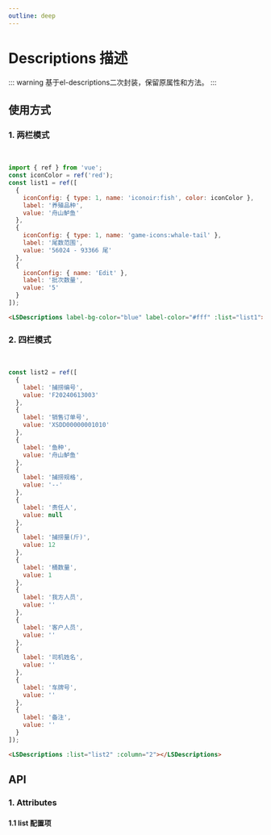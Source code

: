 ```yaml
---
outline: deep
---
```


# Descriptions 描述

::: warning 基于el-descriptions二次封装，保留原属性和方法。
:::

## 使用方式

### 1. 两栏模式

<br />
<LSDescriptions label-bg-color="blue" label-color="#fff" :list="list1"></LSDescriptions>

```js
import { ref } from 'vue';
const iconColor = ref('red');
const list1 = ref([
  {
    iconConfig: { type: 1, name: 'iconoir:fish', color: iconColor },
    label: '养殖品种',
    value: '舟山鲈鱼'
  },
  {
    iconConfig: { type: 1, name: 'game-icons:whale-tail' },
    label: '尾数范围',
    value: '56024 - 93366 尾'
  },
  {
    iconConfig: { name: 'Edit' },
    label: '批次数量',
    value: '5'
  }
]);
```

```html
<LSDescriptions label-bg-color="blue" label-color="#fff" :list="list1"></LSDescriptions>
```

### 2. 四栏模式

<br />
<LSDescriptions :list="list2" :column="2"></LSDescriptions>

```js
const list2 = ref([
  {
    label: '捕捞编号',
    value: 'F20240613003'
  },
  {
    label: '销售订单号',
    value: 'XSDD00000001010'
  },
  {
    label: '鱼种',
    value: '舟山鲈鱼'
  },
  {
    label: '捕捞规格',
    value: '--'
  },
  {
    label: '责任人',
    value: null
  },
  {
    label: '捕捞量(斤)',
    value: 12
  },
  {
    label: '桶数量',
    value: 1
  },
  {
    label: '我方人员',
    value: ''
  },
  {
    label: '客户人员',
    value: ''
  },
  {
    label: '司机姓名',
    value: ''
  },
  {
    label: '车牌号',
    value: ''
  },
  {
    label: '备注',
    value: ''
  }
]);
```

```html
<LSDescriptions :list="list2" :column="2"></LSDescriptions>
```

## API

### 1. Attributes

<ApiIntro :tableColumn="tableColumn" :tableData="tableData" />

#### 1.1 list 配置项

<ApiIntro :tableColumn="tableColumn" :tableData="tableData1" />

<script setup>
import { tableColumn } from './constant';
import { ref } from 'vue';
const iconColor = ref('red');
const list1 = ref([
  {
    iconConfig: { type: 1, name: 'iconoir:fish', color: iconColor },
    label: '养殖品种',
    value: '舟山鲈鱼'
  },
  {
    iconConfig: { type: 1, name: 'game-icons:whale-tail'},
    label: '尾数范围',
    value: '56024 - 93366 尾'
  },
  {
    iconConfig: { name: 'Edit'},
    label: '批次数量',
    value: '5'
  }
]);

const list2 = ref([
  {
    label: '捕捞编号',
    value: 'F20240613003'
  },
  {
    label: '销售订单号',
    value: 'XSDD00000001010'
  },
  {
    label: '鱼种',
    value: '舟山鲈鱼'
  },
  {
    label: '捕捞规格',
    value: '--'
  },
  {
    label: '责任人',
    value: null
  },
  {
    label: '捕捞量(斤)',
    value: 12
  },
  {
    label: '桶数量',
    value: 1
  },
  {
    label: '我方人员',
    value: ''
  },
  {
    label: '客户人员',
    value: ''
  },
  {
    label: '司机姓名',
    value: ''
  },
  {
    label: '车牌号',
    value: ''
  },
  {
    label: '备注',
    value: ''
  }
]);

const tableData = ref([
  {
    name: 'labelColor',
    desc: 'label字体颜色',
    type: 'string',
    value: '-'
  },
  {
    name: 'labelBgColor',
    desc: 'label背景颜色',
    type: 'string',
    value: '#e2edff'
  },
  {
    name: 'list',
    desc: '数据列表',
    type: 'array',
    value: '-'
  }
])

const tableData1 = ref([
  {
    name: 'type',
    desc: '数据类型，默认文本格式，支持 date：日期格式，select：单复选，slot：自定义例如table',
    type: 'string',
    value: '-'
  },
  {
    name: 'iconConfig',
    desc: '图标配置，具体配置参考LSIcon',
    type: 'json',
    value: '{}'
  },
  {
    name: 'label',
    desc: '左侧label名称',
    type: 'string',
    value: '-'
  },
  {
    name: 'value',
    desc: '右侧内容值',
    type: 'string / number',
    value: '-'
  }
])
</script>

<style>
.ls-descriptions table {
  display: table;
}
.ls-descriptions table td {
  background-color: #fff;
}
</style>
